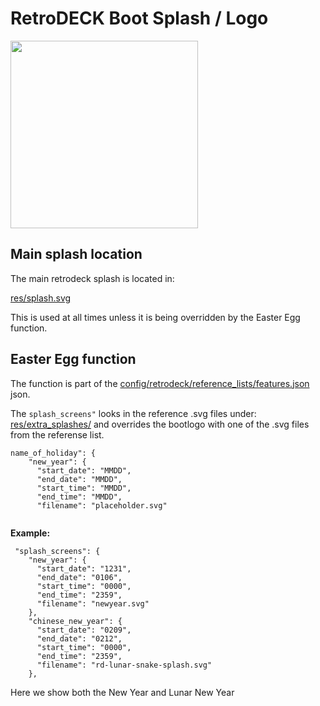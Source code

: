 # RetroDECK Boot Splash / Logo

<img src="../../../wiki_images/logos/rd-esde-logo.svg" width="300">

## Main splash location

The main retrodeck splash is located in:

[res/splash.svg](https://github.com/XargonWan/RetroDECK/blob/main/res/splash.svg)

This is used at all times unless it is being overridden by the Easter Egg function.

## Easter Egg function

The function is part of the [config/retrodeck/reference_lists/features.json](https://github.com/RetroDECK/RetroDECK/blob/cooker/config/retrodeck/reference_lists/features.json) json.

The `splash_screens"`  looks in the reference .svg files under: [res/extra_splashes/](https://github.com/XargonWan/RetroDECK/blob/main/res/extra_splashes/) and overrides the bootlogo with one of the .svg files from the referense list.

```
name_of_holiday": {
    "new_year": {
      "start_date": "MMDD",
      "end_date": "MMDD",
      "start_time": "MMDD",
      "end_time": "MMDD",
      "filename": "placeholder.svg"


```


**Example:**

```
 "splash_screens": {
    "new_year": {
      "start_date": "1231",
      "end_date": "0106",
      "start_time": "0000",
      "end_time": "2359",
      "filename": "newyear.svg"
    },
    "chinese_new_year": {
      "start_date": "0209",
      "end_date": "0212",
      "start_time": "0000",
      "end_time": "2359",
      "filename": "rd-lunar-snake-splash.svg"
    },
```

Here we show both the New Year and Lunar New Year

